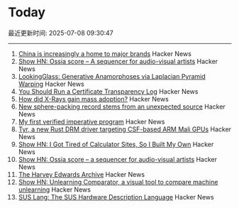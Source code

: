 # Today

最近更新时间: 2025-07-08 09:30:47

--- 
1. [China is increasingly a home to major brands](https://musgrave.substack.com/p/oh-no-i-betrayed-america) Hacker News
2. [Show HN: Ossia score – A sequencer for audio-visual artists](https://github.com/ossia/score) Hacker News
3. [LookingGlass: Generative Anamorphoses via Laplacian Pyramid Warping](https://studios.disneyresearch.com/2025/06/09/lookingglass-generative-anamorphoses-via-laplacian-pyramid-warping/) Hacker News
4. [You Should Run a Certificate Transparency Log](https://words.filippo.io/run-sunlight/) Hacker News
5. [How did X-Rays gain mass adoption?](https://www.aditharun.com/p/how-did-x-rays-gain-mass-adoption) Hacker News
6. [New sphere-packing record stems from an unexpected source](https://www.quantamagazine.org/new-sphere-packing-record-stems-from-an-unexpected-source-20250707/) Hacker News
7. [My first verified imperative program](https://markushimmel.de/blog/my-first-verified-imperative-program/) Hacker News
8. [Tyr, a new Rust DRM driver targeting CSF-based ARM Mali GPUs](https://www.collabora.com/news-and-blog/news-and-events/introducing-tyr-a-new-rust-drm-driver.html) Hacker News
9. [Show HN: I Got Tired of Calculator Sites, So I Built My Own](https://news.ycombinator.com/item?id=44491938) Hacker News
10. [Show HN: Ossia score – a sequencer for audio-visual artists](https://github.com/ossia/score) Hacker News
11. [The Harvey Edwards Archive](https://www.harveyedwards-archive.com) Hacker News
12. [Show HN: Unlearning Comparator, a visual tool to compare machine unlearning](https://gnueaj.github.io/Machine-Unlearning-Comparator/) Hacker News
13. [SUS Lang: The SUS Hardware Description Language](https://sus-lang.org/) Hacker News
